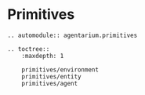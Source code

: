# Primitives

```{eval-rst}
.. automodule:: agentarium.primitives
```

```{eval-rst}
.. toctree::
    :maxdepth: 1
    
    primitives/environment
    primitives/entity
    primitives/agent
```
